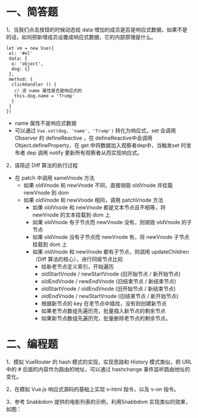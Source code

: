 # 一、简答题
1、当我们点击按钮的时候动态给 data 增加的成员是否是响应式数据，如果不是的话，如何把新增成员设置成响应式数据，它的内部原理是什么。
```
let vm = new Vue({
 el: '#el'
 data: {
  o: 'object',
  dog: {}
 },
 method: {
  clickHandler () {
   // 该 name 属性是否是响应式的
   this.dog.name = 'Trump'
  }
 }
})
```
- name 属性不是响应式数据
- 可以通过 `Vue.set(dog, 'name', 'Trump')` 转化为响应式，set 会调用 Observer 的 defineReactive ，在 defineReactive中会调用Object.defineProperty，在 get 中将数据加入观察者dep中，当触发set 时发布者 dep 调用 notify 更新所有观察者从而实现响应式。

2、请简述 Diff 算法的执行过程
- 在 patch 中调用 sameVnode 方法
    - 如果 oldVnode 和 newVnode 不同，直接销毁 oldVnode 并挂载 newVnode 到 dom
    - 如果 oldVnode 和 newVnode 相同，调用 patchVnode 方法
        - 如果 oldVnode 和 newVnode 都是文本节点且不相等，将 newVnode 的文本挂载到 dom 上
        - 如果 oldVnode 有子节点而 newVnode 没有，则销毁 oldVnode 的子节点
        - 如果 oldVnode 没有子节点而 newVnode 有，将 newVnode 子节点挂载到 dom 上
        - 如果 oldVnode 和 newVnode 都有子节点，则调用 updateChildren（Diff 算法的核心），进行同级节点比较
            - 给新老节点定义索引，开始遍历
            - oldStartVnode / newStartVnode (旧开始节点 / 新开始节点)
            - oldEndVnode / newEndVnode (旧结束节点 / 新结束节点)
            - oldStartVnode / oldEndVnode (旧开始节点 / 新结束节点)
            - oldEndVnode / newStartVnode (旧结束节点 / 新开始节点)
            - 根据新节点的 key 在老节点中插找，没有则创建新节点
            - 如果老节点数组先遍历完，批量插入新节点的剩余节点
            - 如果新节点数组先遍历完，批量删除老节点的剩余节点。


# 二、编程题
1、模拟 VueRouter 的 hash 模式的实现，实现思路和 History 模式类似，把 URL 中的 # 后面的内容作为路由的地址，可以通过 hashchange 事件监听路由地址的变化。
 

2、在模拟 Vue.js 响应式源码的基础上实现 v-html 指令，以及 v-on 指令。


3、参考 Snabbdom 提供的电影列表的示例，利用Snabbdom 实现类似的效果，如图：